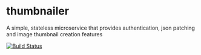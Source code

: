 # thumbnailer
A simple, stateless microservice that provides authentication, json patching and image thumbnail creation features

[![Build Status](https://travis-ci.org/emrys8/thumbnailer.svg?branch=master)](https://travis-ci.org/emrys8/thumbnailer)
